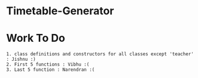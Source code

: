 # Timetable-Generator

# Work To Do
    1. class definitions and constructors for all classes except 'teacher' : Jishnu :)
    2. First 5 functions : Vibhu :(
    3. Last 5 function : Narendran :(

